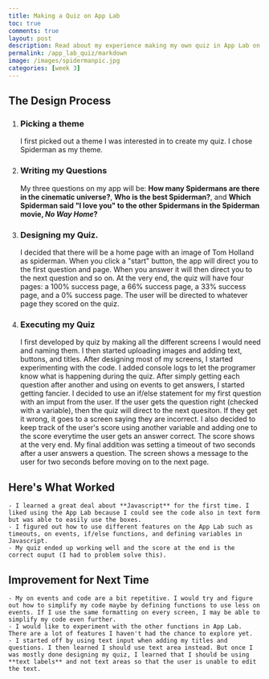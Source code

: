```yaml
---
title: Making a Quiz on App Lab
toc: true
comments: true
layout: post
description: Read about my experience making my own quiz in App Lab on Code.org.
permalink: /app_lab_quiz/markdown
image: /images/spidermanpic.jpg
categories: [week 3]
---
```


## The Design Process

1. ### Picking a theme
    I first picked out a theme I was interested in to create my quiz. I chose Spiderman as my theme.
2. ### Writing my Questions
    My three questions on my app will be: **How many Spidermans are there in the cinematic universe?**, **Who is the best Spiderman?**, and **Which Spiderman said "I love you" to the other Spidermans in the Spiderman movie, *No Way Home*?**
3. ### Designing my Quiz.
    I decided that there will be a home page with an image of Tom Holland as spiderman. When you click a "start" button, the app will direct you to the first question and page. When you answer it will then direct you to the next question and so on. At the very end, the quiz will have four pages: a 100% success page, a 66% success page, a 33% success page, and a 0% success page. The user will be directed to whatever page they scored on the quiz.
4. ### Executing my Quiz
    I first developed by quiz by making all the different screens I would need and naming them. I then started uploading images and adding text, buttons, and titles. After designing most of my screens, I started experimenting with the code. I added console logs to let the programer know what is happening during the quiz. After simply getting each question after another and using on events to get answers, I started getting fancier. I decided to use an if/else statement for my first question with an imput from the user. If the user gets the question right (checked with a variable), then the quiz will direct to the next quesiton. If they get it wrong, it goes to a screen saying they are incorrect. I also decided to keep track of the user's score using another variable and adding one to the score everytime the user gets an answer correct. The score shows at the very end. My final addition was setting a timeout of two seconds after a user answers a question. The screen shows a message to the user for two seconds before moving on to the next page. 


## Here's What Worked
    - I learned a great deal about **Javascript** for the first time. I liked using the App Lab because I could see the code also in text form but was able to easily use the boxes.
    - I figured out how to use different features on the App Lab such as timeouts, on events, if/else functions, and defining variables in Javascript.
    - My quiz ended up working well and the score at the end is the correct ouput (I had to problem solve this).

## Improvement for Next Time
    - My on events and code are a bit repetitive. I would try and figure out how to simplify my code maybe by defining functions to use less on events. If I use the same formatting on every screen, I may be able to simplify my code even further. 
    - I would like to experiment with the other functions in App Lab. There are a lot of features I haven't had the chance to explore yet.
    - I started off by using text input when adding my titles and questions. I then learned I should use text area instead. But once I was mostly done designing my quiz, I learned that I should be using **text labels** and not text areas so that the user is unable to edit the text.